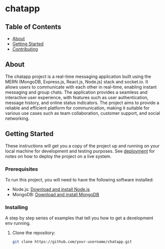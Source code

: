 # chatapp

## Table of Contents

- [About](#about)
- [Getting Started](#getting_started)
- [Contributing](../CONTRIBUTING.md)

## About <a name = "about"></a>

The chatapp project is a real-time messaging application built using the MERN (MongoDB, Express.js, React.js, Node.js) stack and socket.io. It allows users to communicate with each other in real-time, enabling instant messaging and group chats. The application provides a seamless and interactive user experience, with features such as user authentication, message history, and online status indicators. The project aims to provide a reliable and efficient platform for communication, making it suitable for various use cases such as team collaboration, customer support, and social networking.

## Getting Started <a name = "getting_started"></a>

These instructions will get you a copy of the project up and running on your local machine for development and testing purposes. See [deployment](#deployment) for notes on how to deploy the project on a live system.

### Prerequisites

To run this project, you will need to have the following software installed:

- Node.js: [Download and install Node.js](https://nodejs.org/en/download/)
- MongoDB: [Download and install MongoDB](https://www.mongodb.com/try/download/community)

### Installing

A step by step series of examples that tell you how to get a development env running.

1. Clone the repository:

    ```bash
    git clone https://github.com/your-username/chatapp.git